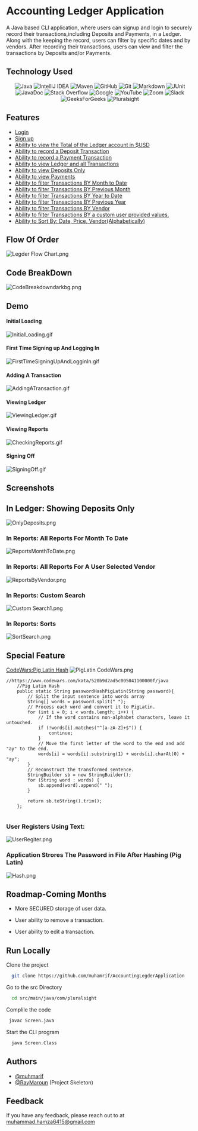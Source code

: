 
# Accounting Ledger Application

A Java based CLI application, where users can signup and login to securely record their transactions,including Deposits and Payments, in a Ledger. Along with the keeping the record, users can filter by specific dates and by vendors. After recording their transactions, users can view and filter the transactions by Deposits and/or Payments.

## Technology Used
<div align="center">

![Java](https://img.shields.io/badge/java-%23ED8B00.svg?style=for-the-badge&logo=openjdk&logoColor=white)
![IntelliJ IDEA](https://img.shields.io/badge/IntelliJIDEA-000000.svg?style=for-the-badge&logo=intellij-idea&logoColor=white)
![Maven](https://img.shields.io/badge/maven-%23F24E1E.svg?style=for-the-badge&logo=maven&logoColor=white)
![GitHub](https://img.shields.io/badge/github-%23121011.svg?style=for-the-badge&logo=github&logoColor=white)
![Git](https://img.shields.io/badge/git-%23F05033.svg?style=for-the-badge&logo=git&logoColor=white)
![Markdown](https://img.shields.io/badge/markdown-%23F24E1E.svg?style=for-the-badge&logo=markdown&logoColor=white)
![JUnit](https://img.shields.io/badge/junit-%23F24E1E.svg?style=for-the-badge&logo=junit&logoColor=white)
![JavaDoc](https://img.shields.io/badge/javadoc-%23F24E1E.svg?style=for-the-badge&logo=javadoc&logoColor=white)
![Stack Overflow](https://img.shields.io/badge/-Stackoverflow-FE7A16?style=for-the-badge&logo=stack-overflow&logoColor=white)
![Google](https://img.shields.io/badge/google-4285F4?style=for-the-badge&logo=google&logoColor=white)
![YouTube](https://img.shields.io/badge/YouTube-%23FF0000.svg?style=for-the-badge&logo=YouTube&logoColor=white)
![Zoom](https://img.shields.io/badge/Zoom-2D8CFF?style=for-the-badge&logo=zoom&logoColor=white)
![Slack](https://img.shields.io/badge/Slack-4A154B?style=for-the-badge&logo=slack&logoColor=white)
![GeeksForGeeks](https://img.shields.io/badge/GeeksforGeeks-gray?style=for-the-badge&logo=geeksforgeeks&logoColor=35914c)
![Pluralsight](https://img.shields.io/badge/Pluralsight-EE3057?style=for-the-badge&logo=pluralsight&logoColor=white)
</div>



## Features

- [Login](#first-time-signing-up-and-logging-in)
- [Sign up](#first-time-signing-up-and-logging-in)
- [Ability to view the Total of the Ledger account in $USD](#adding-transaction-datetime-manually)
- [Ability to record a Deposit Transaction](#adding-a-transaction)
- [Ability to record a Payment Transaction](#adding-a-transaction)
- [Ability to view Ledger and all Transactions](#in-ledger-showing-deposits-only)
- [Ability to view Deposits Only](#in-ledger-showing-deposits-only)
- [Ability to view Payments](#in-ledger-showing-deposits-only)
- [Ability to filter Transactions BY Month to Date](#in-reports-all-reports-for-month-to-date-)
- [Ability to filter Transactions BY Previous Month](#in-reports-all-reports-for-month-to-date-)
- [Ability to filter Transactions BY Year to Date](#in-reports-all-reports-for-month-to-date-)
- [Ability to filter Transactions BY Previous Year](#in-reports-all-reports-for-month-to-date-)
- [Ability to filter Transactions BY Vendor](#in-reports-all-reports-for-a-user-selected-vendor)
- [Ability to filter Transactions BY a custom user provided values.](#in-reports-custom-search)
- [Ability to Sort By: Date, Price, Vendor(Alphabetically)](#in-reports-custom-search)

## Flow Of Order
![Legder Flow Chart.png](graphics%2FLegder%20Flow%20Chart.png)

## Code BreakDown
![CodeBreakdowndarkbg.png](graphics%2FCodeBreakdowndarkbg.png)

## Demo

#### Initial Loading
![InitialLoading.gif](graphics%2FInitialLoading.gif)

#### First Time Signing up And Logging In
![FirstTimeSigningUpAndLogginIn.gif](graphics%2FFirstTimeSigningUpAndLogginIn.gif)

#### Adding A Transaction
![AddingATransaction.gif](graphics%2FAddingATransaction.gif)

#### Viewing Ledger
![ViewingLedger.gif](graphics%2FViewingLedger.gif)

#### Viewing Reports
![CheckingReports.gif](graphics%2FCheckingReports.gif)

#### Signing Off
![SigningOff.gif](graphics%2FSigningOff.gif)

## Screenshots

## In Ledger: Showing Deposits Only
![OnlyDeposits.png](graphics%2FOnlyDeposits.png)

### In Reports: All Reports For Month To Date 
![ReportsMonthToDate.png](graphics%2FReportsMonthToDate.png)

### In Reports: All Reports For A User Selected Vendor
![ReportsByVendor.png](graphics%2FReportsByVendor.png)

### In Reports: Custom Search
![Custom Search1.png](graphics%2FCustom%20Search1.png)

### In Reports: Sorts
![SortSearch.png](graphics%2FSortSearch.png)

## Special Feature
[CodeWars:Pig Latin Hash](https://www.codewars.com/kata/520b9d2ad5c005041100000f/java)
![PIgLatin CodeWars.png](graphics%2FPIgLatin%20CodeWars.png)
```  
//https://www.codewars.com/kata/520b9d2ad5c005041100000f/java
    //Pig Latin Hash
    public static String passwordHashPigLatin(String password){
        // Split the input sentence into words array
        String[] words = password.split(" ");
        // Process each word and convert it to PigLatin.
        for (int i = 0; i < words.length; i++) {
            // If the word contains non-alphabet characters, leave it untouched.
            if (!words[i].matches("^[a-zA-Z]+$")) {
                continue;
            }
            // Move the first letter of the word to the end and add "ay" to the end.
            words[i] = words[i].substring(1) + words[i].charAt(0) + "ay";
        }
        // Reconstruct the transformed sentence.
        StringBuilder sb = new StringBuilder();
        for (String word : words) {
            sb.append(word).append(" ");
        }

        return sb.toString().trim();
    };
    
 ```
### User Registers Using Text:
![UserRegiter.png](graphics%2FUserRegiter.png)
### Application Strores The Password in File After Hashing (Pig Latin)
![Hash.png](graphics%2FHash.png)



## Roadmap-Coming Months

- More SECURED storage of user data.

- User ability to remove a transaction.

- User ability to edit a transaction.


## Run Locally

Clone the project

```bash
  git clone https://github.com/muhamrif/AccountingLegderApplication
```

Go to the src Directory

```bash
  cd src/main/java/com/pluralsight
```

Complile the code

```bash
 javac Screen.java
```

Start the CLI program

```bash
  java Screen.Class
```
<!-- ## JavaDoc
[👉🏽JavaDoc for Muhamrif AccountingLedgerApplication👈🏽](https://muhamrif.github.io/JavaDocAccountingLedgerApplication/com/pluralsight/package-summary.html)
-->

## Authors

- [@muhmarif](https://www.github.com/muhamrif)
- [@RayMaroun](https://github.com/RayMaroun) (Project Skeleton)

## Feedback

If you have any feedback, please reach out to at muhammad.hamza6415@gmail.com

